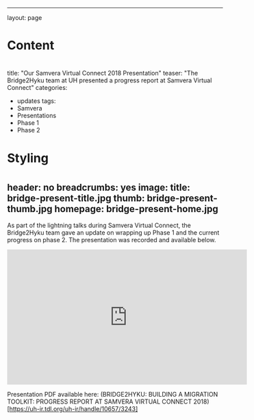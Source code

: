 
---
layout: page
#
# Content
#
title: "Our Samvera Virtual Connect 2018 Presentation"
teaser: "The Bridge2Hyku team at UH presented a progress report at Samvera Virtual Connect"
categories:
  - updates
tags:
  - Samvera
  - Presentations
  - Phase 1
  - Phase 2
#
# Styling
#
header: no
breadcrumbs: yes
image:
    title: bridge-present-title.jpg
    thumb: bridge-present-thumb.jpg
    homepage: bridge-present-home.jpg
---
As part of the lightning talks during Samvera Virtual Connect, the Bridge2Hyku team gave an update on wrapping up Phase 1 and the current progress on phase 2.  The presentation was recorded and available below. 

<iframe width="560" height="315" src="https://www.youtube.com/embed/Fdr-ROQ7JfU?rel=0&amp;start=7480" frameborder="0" allow="autoplay; encrypted-media" allowfullscreen></iframe>

Presentation PDF available here: (BRIDGE2HYKU: BUILDING A MIGRATION TOOLKIT: PROGRESS REPORT AT SAMVERA VIRTUAL CONNECT 2018)[https://uh-ir.tdl.org/uh-ir/handle/10657/3243]
